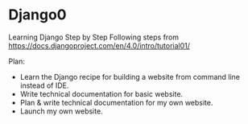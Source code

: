 # Django0
Learning Django Step by Step
Following steps from https://docs.djangoproject.com/en/4.0/intro/tutorial01/ 

Plan: 
  - Learn the Django recipe for building a website from command line instead of IDE.
  - Write technical documentation for basic website. 
  - Plan & write technical documentation for my own website.
  - Launch my own website.
